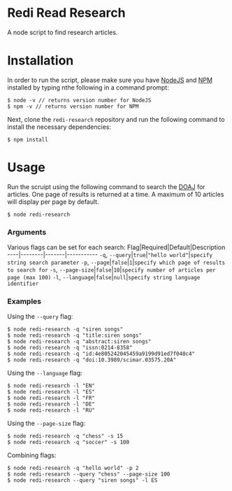 # Redi Read Research
A node script to find research articles.

# Installation
In order to run the script, please make sure you have [NodeJS](https://nodejs.org/en/) and [NPM](https://docs.npmjs.com/getting-started/installing-node) installed by typing nthe following in a command prompt:
```
$ node -v // returns version number for NodeJS
$ npm -v // returns version number for NPM
```

Next, clone the `redi-research` repository and run the following command to install the necessary dependencies:
```
$ npm install
```

# Usage
Run the scruipt using the following command to search the [DOAJ](https://doaj.org/) for articles. One page of results is returned at a time. A maximum of 10 articles will display per page by default.
```
$ node redi-research
```

### Arguments
Various flags can be set for each search:
Flag|Required|Default|Description
----|--------|-------|-----------
`-q`, `--query`|`true`|`"hello world"`|`specify string search parameter`
`-p`, `--page`|`false`|`1`|`specify which page of results to search for`
`-s`, `--page-size`|`false`|`10`|`specify number of articles per page (max 100)`
`-l`, `--language`|`false`|`null`|`specify string language identifier`

### Examples
Using the `--query` flag:
```
$ node redi-research -q "siren songs"
$ node redi-research -q "title:siren songs"
$ node redi-research -q "abstract:siren songs"
$ node redi-research -q "issn:0214-8358"
$ node redi-research -q "id:4e805242045459a9199d91ed7f040c4"
$ node redi-research -q "doi:10.3989/scimar.03575.20A"
```

Using the `--language` flag:
```
$ node redi-research -l "EN"
$ node redi-research -l "ES"
$ node redi-research -l "FR"
$ node redi-research -l "DE"
$ node redi-research -l "RU"
```

Using the `--page-size` flag:
```
$ node redi-research -q "chess" -s 15
$ node redi-research -q "soccer" -s 100
```

Combining flags:
```
$ node redi-research -q "hello world" -p 2
$ node redi-research --query "chess" --page-size 100
$ node redi-research --query "siren songs" -l ES
```
